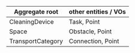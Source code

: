 |Aggregate root | other entities / VOs |
|---|---|
| CleaningDevice | Task, Point |
| Space | Obstacle, Point |
| TransportCategory | Connection, Point |